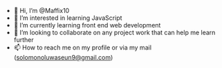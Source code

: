 - 👋 Hi, I’m @Maffix10
- 👀 I’m interested in learning JavaScript
- 🌱 I’m currently learning front end web development
- 💞️ I’m looking to collaborate on any project work that can help me learn further
- 📫 How to reach me on my profile or via my mail (solomonoluwaseun9@gmail.com)

<!---
Maffix10/Maffix10 is a ✨ special ✨ repository because its `README.md` (this file) appears on your GitHub profile.
You can click the Preview link to take a look at your changes.
--->
